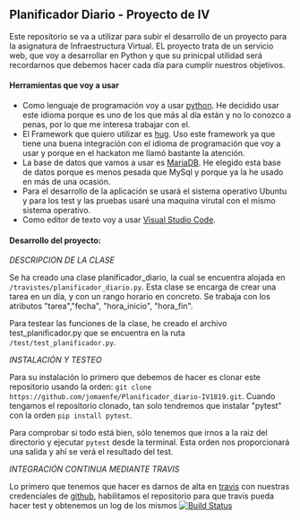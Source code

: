 ## Planificador Diario - Proyecto de IV

Este repositorio se va a utilizar para subir el desarrollo de un proyecto para la asignatura de Infraestructura Virtual. EL proyecto trata de un servicio web, que voy a desarrollar en Python y que su prinicpal utilidad será recordarnos que debemos hacer cada día para cumplir nuestros objetivos.

#### Herramientas que voy a usar

- Como lenguaje de programación voy a usar [python](https://www.python.org/). He decidido usar este idioma porque es uno de los que más al día están y no lo conozco a penas, por lo que me interesa trabajar con el.
- El Framework que quiero utilizar es [hug](http://www.hug.rest/). Uso este framework ya que tiene una buena integración con el idioma de programación que voy a usar y porque en el hackaton me llamó bastante la atención.
- La base de datos que vamos a usar es [MariaDB](https://mariadb.org/). He elegido esta base de datos porque es menos pesada que MySql y porque ya la he usado en más de una ocasión.
- Para el desarrollo de la aplicación se usará el sistema operativo Ubuntu y para los test y las pruebas usaré una maquina virutal con el mismo sistema operativo.
- Como editor de texto voy a usar [Visual Studio Code](https://code.visualstudio.com/).


#### Desarrollo del proyecto:

 *DESCRIPCION DE LA CLASE*

Se ha creado una clase planificador_diario, la cual se encuentra alojada en `/travistes/planificador_diario.py`. Esta clase se encarga de crear una tarea en un día, y con un rango horario en concreto. Se trabaja con los atributos "tarea","fecha", "hora_inicio", "hora_fin".

Para testear las funciones de la clase, he creado el archivo test_planificador.py que se encuentra en la ruta `/test/test_planificador.py`.

 *INSTALACIÓN Y TESTEO*

Para su instalación lo primero que debemos de hacer es clonar este repositorio usando la orden: ` git clone https://github.com/jomaenfe/Planificador_diario-IV1819.git `. Cuando tengamos el repositorio clonado, tan solo tendremos que instalar "pytest" con la orden  `pip install pytest`. 

Para comprobar si todo está bien, sólo tenemos que irnos a la raiz del directorio y ejecutar `pytest` desde la terminal. Esta orden nos proporcionará una salida y ahí se verá el resultado del test.

*INTEGRACIÓN CONTINUA MEDIANTE TRAVIS*

Lo primero que tenemos que hacer es darnos de alta en [travis](https://travis-ci.org/) con nuestras credenciales de [github](https://github.com/), habilitamos el repositorio para que travis pueda hacer test y obtenemos un log de los mismos [![Build Status](https://travis-ci.org/jomaenfe/Planificador_diario-IV1819.svg?branch=master)](https://travis-ci.org/jomaenfe/Planificador_diario-IV1819)
